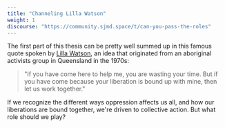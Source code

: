 ```yaml
---
title: "Channeling Lilla Watson"
weight: 1
discourse: "https://community.sjmd.space/t/can-you-pass-the-roles"
---
```


The first part of this thesis can be pretty well summed up in this famous quote spoken by [Lilla Watson](https://en.wikipedia.org/wiki/Lilla_Watson), an idea that originated from an aboriginal activists group in Queensland in the 1970s:

>"If you have come here to help me, you are wasting your time. But if you have come because your liberation is bound up with mine, then let us work together."

If we recognize the different ways oppression affects us all, and how our liberations are bound together, we're driven to collective action. But what role should we play?
